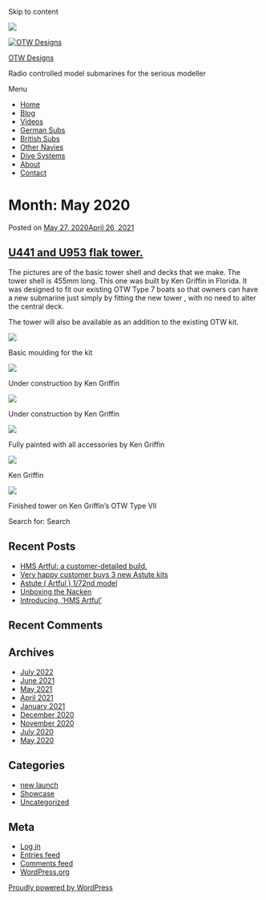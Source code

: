 Skip to content

![](/downloaded/images/cropped-home-back.jpg)

[![OTW Designs](/downloaded/images/cropped-fish-1.png)](/)

[OTW Designs](/)

Radio controlled model submarines for the serious modeller

Menu

  * [Home](/)
  * [Blog](/blog/)
  * [Videos](/videos/)
  * [German Subs](/#GermanSubs)
  * [British Subs](/#BritishSubs)
  * [Other Navies](/#OtherNavies)
  * [Dive Systems](/#DiveSystems)
  * [About](/about-2/)
  * [Contact](/contact-us/)

# Month: May 2020

Posted on [May 27, 2020April 26, 2021](/showcase/u441-and-u953-flak-tower/)

## [U441 and U953 flak tower.](/showcase/u441-and-u953-flak-tower/)

The pictures are of the basic tower shell and decks that we make. The tower
shell is 455mm long. This one was built by Ken Griffin in Florida. It was
designed to fit our existing OTW Type 7 boats so that owners can have a new
submarine just simply by fitting the new tower , with no need to alter the
central deck.

The tower will also be available as an addition to the existing OTW kit.

[![](/downloaded/images/IMG_0959-150x150.jpg)](/wp-content/uploads/2020/05/IMG_0959-scaled.jpg)

Basic moulding for the kit

[![](/downloaded/images/U441-b.jpg)](/wp-content/uploads/2020/05/U441-b.jpg)

Under construction by Ken Griffin

[![](/downloaded/images/U441-c.jpg)](/wp-content/uploads/2020/05/U441-c.jpg)

Under construction by Ken Griffin

[![](/downloaded/images/040820--150x150.jpg)](/wp-content/uploads/2020/05/040820-.jpg)

Fully painted with all accessories by Ken Griffin

[![](/downloaded/images/040820-tower-150x150.jpg)](/wp-content/uploads/2020/05/040820-tower.jpg)

Ken Griffin

[![](/downloaded/images/U-953-flak-150x150.jpg)](/wp-content/uploads/2020/05/U-953-flak.jpg)

Finished tower on Ken Griffin’s OTW Type VII

Search for: Search

## Recent Posts

  * [HMS Artful: a customer-detailed build.](/uncategorized/hms-artful-a-customer-detailed-build/)
  * [Very happy customer buys 3 new Astute kits](/uncategorized/very-happy-customer-buys-3-new-astute-kits/)
  * [Astute ( Artful ) 1/72nd model](/uncategorized/astute-artful-1-72nd-model/)
  * [Unboxing the Nacken](/uncategorized/unboxing-the-nacken/)
  * [Introducing, ‘HMS Artful’](/new-launch/introducing-hms-artful/)

## Recent Comments

## Archives

  * [July 2022](/2022/07/)
  * [June 2021](/2021/06/)
  * [May 2021](/2021/05/)
  * [April 2021](/2021/04/)
  * [January 2021](/2021/01/)
  * [December 2020](/2020/12/)
  * [November 2020](/2020/11/)
  * [July 2020](/2020/07/)
  * [May 2020](/2020/05/)

## Categories

  * [new launch](/category/new-launch/)
  * [Showcase](/category/showcase/)
  * [Uncategorized](/category/uncategorized/)

## Meta

  * [Log in](/wp-login.php)
  * [Entries feed](/feed/)
  * [Comments feed](/comments/feed/)
  * [WordPress.org](https://en-gb.wordpress.org/)

[ Proudly powered by WordPress ](https://en-gb.wordpress.org/)

